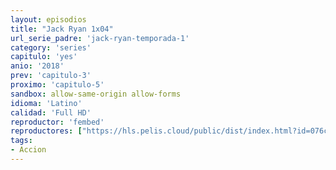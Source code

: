 ```yaml
---
layout: episodios
title: "Jack Ryan 1x04"
url_serie_padre: 'jack-ryan-temporada-1'
category: 'series'
capitulo: 'yes'
anio: '2018'
prev: 'capitulo-3'
proximo: 'capitulo-5'
sandbox: allow-same-origin allow-forms
idioma: 'Latino'
calidad: 'Full HD'
reproductor: 'fembed'
reproductores: ["https://hls.pelis.cloud/public/dist/index.html?id=076c584f08ee026e9b524a5ccdc89447"]
tags:
- Accion
---
```












